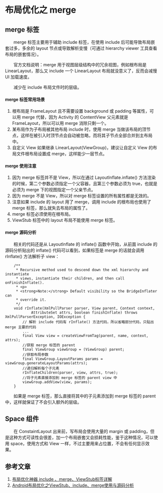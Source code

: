 # 布局优化之 merge

## merge 标签
　　merge 标签主要用于辅助 include 标签，在使用 include 后可能导致布局嵌套过多，多余的 layout 节点或导致解析变慢（可通过 hierarchy viewer 工具查看布局的嵌套情况）。

　　官方文档说明：merge 用于视图层级结构中的冗余视图，例如根布局是 LinearLayout，那么又 include 一个 LinearLayout 布局就没意义了，反而会减慢 UI 加载速度。

　　减少在 include 布局文件时的层级。

#### merge 标签常用场景
1. 根布局是 FrameLayout 且不需要设置 background 或 padding 等属性，可以用 merge 代替，因为 Activity 的 ContentView 父元素就是 FrameLayout，所以可以用 merge 消除只剩一个。
2. 某布局作为子布局被其他布局 include 时，使用 merge 当做该布局的顶节点，这样在被引入时顶节点会自动被忽略，而将其子节点全部合并到主布局中。
3. 自定义 View 如果继承 LinearLayout(ViewGroup)，建议让自定义 View 的布局文件根布局设置成 merge，这样能少一层节点。

#### merge 使用注意
1. 因为 merge 标签并不是 View，所以在通过 LayoutInflate.inflate() 方法渲染的时候，第二个参数必须指定一个父容器，且第三个参数必须为 true，也就是必须为 merge 下的视图指定一个父亲节点。
2. 因为 merge 不是 View，所以对 merge 标签设置的所有属性都是无效的。
3. 注意如果 include 的 layout 用了 merge，调用 include 的根布局也使用了 merge 标签，那么就失去布局的属性了。
4. merge 标签必须使用在根布局。
5. ViewStub 标签中的 layout 布局不能使用 merge 标签。

#### merge 源码分析
　　相关的代码还是从 LayoutInflate 的 inflate() 函数中开始，从前面 include 的源码分析贴出的 inflate() 代码可以看到，如果标签是 merge 的话就会调用 rInflate() 方法解析子 view：
```
    /**
     * Recursive method used to descend down the xml hierarchy and instantiate
     * views, instantiate their children, and then call onFinishInflate().
     * <p>
     * <strong>Note:</strong> Default visibility so the BridgeInflater can
     * override it.
     */
    void rInflate(XmlPullParser parser, View parent, Context context,
            AttributeSet attrs, boolean finishInflate) throws XmlPullParserException, IOException {
		// 解析 include 代码有 rInflate() 方法代码，所以省略部分代码，只贴出 merge 主要的代码
        ...
        final View view = createViewFromTag(parent, name, context, attrs);
		//获取 merge 标签的 parent
        final ViewGroup viewGroup = (ViewGroup) parent;
		//获取布局参数
        final ViewGroup.LayoutParams params = viewGroup.generateLayoutParams(attrs);
		//递归解析每个子元素
        rInflateChildren(parser, view, attrs, true);
		//将子元素直接添加到 merge 标签的 parent view 中
        viewGroup.addView(view, params);
    }

```
　　如果是 merge 标签，那么直接将其中的子元素添加到 merge 标签的 parent 中，这样就保证了不会引入额外的层级。


## Space 组件
　　在 ConstaintLayout 出来前，写布局会使用大量的 margin 或 padding，但是这种方式可读性会很差，加一个布局嵌套又会损耗性能，鉴于这种情况，可以使用 space，使用方式和 View 一样，不过主要用来占位置，不会有任何显示效果。

## 参考文章
1. [布局优化神器 include 、merge、ViewStub标签详解](https://blog.csdn.net/u012792686/article/details/72901531)
2. [Android布局优化之ViewStub、include、merge使用与源码分析](https://blog.csdn.net/bboyfeiyu/article/details/45869393)

